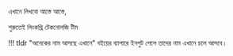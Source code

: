 এখানে লিখবো আস্তে আস্তে,

শুরুতেই লিংকথ্রি টেকনোলজি টীম

!!! tldr "অনেকের নাম আসছে এখানে"
    বইয়ের ব্যাপারে ইনপুট পেলে তাদের নাম এখানে চলে আসবে।
